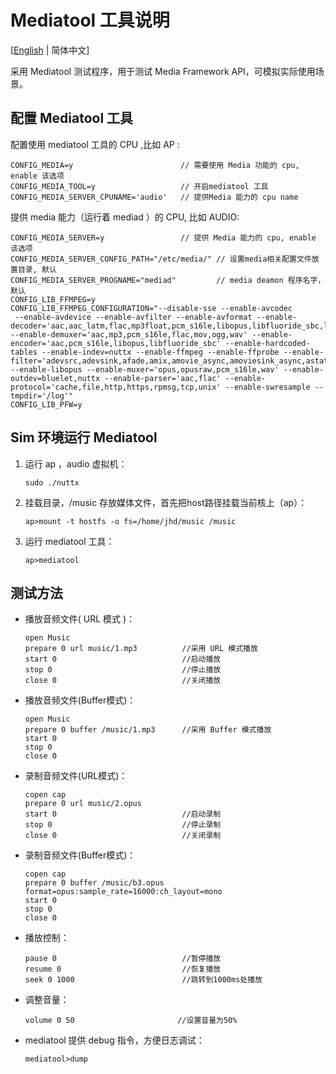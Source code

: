 # **Mediatool 工具说明**

[[English](./mediatool.md) | 简体中文]

采用 Mediatool 测试程序，用于测试 Media Framework API，可模拟实际使用场景。

## **配置 Mediatool 工具**

  配置使用 mediatool 工具的 CPU ,比如 AP :
```shell
CONFIG_MEDIA=y                        // 需要使用 Media 功能的 cpu, enable 该选项
CONFIG_MEDIA_TOOL=y                   // 开启mediatool 工具
CONFIG_MEDIA_SERVER_CPUNAME='audio'   // 提供Media 能力的 cpu name
 ```
 提供 media 能力（运行着 mediad ）的 CPU,  比如 AUDIO:
```shell
CONFIG_MEDIA_SERVER=y                 // 提供 Media 能力的 cpu, enable 该选项
CONFIG_MEDIA_SERVER_CONFIG_PATH="/etc/media/" // 设置media相关配置文件放置目录, 默认
CONFIG_MEDIA_SERVER_PROGNAME="mediad"         // media deamon 程序名字，默认
CONFIG_LIB_FFMPEG=y
CONFIG_LIB_FFMPEG_CONFIGURATION="--disable-sse --enable-avcodec
 --enable-avdevice --enable-avfilter --enable-avformat --enable-decoder='aac,aac_latm,flac,mp3float,pcm_s16le,libopus,libfluoride_sbc,libfluoride_sbc_packed' --enable-demuxer='aac,mp3,pcm_s16le,flac,mov,ogg,wav' --enable-encoder='aac,pcm_s16le,libopus,libfluoride_sbc' --enable-hardcoded-tables --enable-indev=nuttx --enable-ffmpeg --enable-ffprobe --enable-filter='adevsrc,adevsink,afade,amix,amovie_async,amoviesink_async,astats,astreamselect,aresample,volume' --enable-libopus --enable-muxer='opus,opusraw,pcm_s16le,wav' --enable-outdev=bluelet,nuttx --enable-parser='aac,flac' --enable-protocol='cache,file,http,https,rpmsg,tcp,unix' --enable-swresample --tmpdir='/log'"
CONFIG_LIB_PFW=y
```

## **Sim 环境运行 Mediatool**

1. 运行 ap ，audio 虚拟机：
   ```shell
   sudo ./nuttx
   ```
2. 挂载目录，/music 存放媒体文件，首先把host路径挂载当前核上（ap）：
   ```shell
   ap>mount -t hostfs -o fs=/home/jhd/music /music
   ```
3. 运行 mediatool 工具：
   ```shell
   ap>mediatool
   ```

## **测试方法**

- 播放音频文件( URL 模式 )：
   ```shell
   open Music
   prepare 0 url music/1.mp3          //采用 URL 模式播放
   start 0                            //启动播放
   stop 0                             //停止播放
   close 0                            //关闭播放
   ```

- 播放音频文件(Buffer模式)：
   ```shell
   open Music
   prepare 0 buffer /music/1.mp3      //采用 Buffer 模式播放
   start 0
   stop 0
   close 0
   ```
- 录制音频文件(URL模式)：
   ```shell
   copen cap
   prepare 0 url music/2.opus
   start 0                            //启动录制
   stop 0                             //停止录制
   close 0                            //关闭录制
   ```
- 录制音频文件(Buffer模式)：
   ```shell
   copen cap
   prepare 0 buffer /music/b3.opus format=opus:sample_rate=16000:ch_layout=mono
   start 0
   stop 0
   close 0
   ```
- 播放控制：
   ```shell
   pause 0                            //暂停播放
   resume 0                           //恢复播放
   seek 0 1000                        //跳转到1000ms处播放
   ```
- 调整音量：
   ```shell
   volume 0 50                       //设置音量为50%
   ```

- mediatool 提供 debug 指令，方便日志调试：
   ```shell
   mediatool>dump
   ```